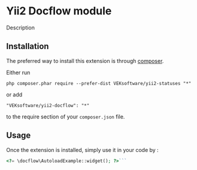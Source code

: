 Yii2 Docflow module
================================
Description

Installation
------------

The preferred way to install this extension is through [composer](http://getcomposer.org/download/).

Either run

```
php composer.phar require --prefer-dist VEKsoftware/yii2-statuses "*"
```

or add

```
"VEKsoftware/yii2-docflow": "*"
```

to the require section of your `composer.json` file.


Usage
-----

Once the extension is installed, simply use it in your code by  :

```php
<?= \docflow\AutoloadExample::widget(); ?>```